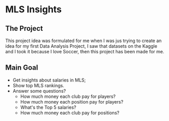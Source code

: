 # MLS Insights

## The Project
This project idea was formulated for me when I was jus trying to create an idea for my first Data Analysis Project, I saw that datasets on the Kaggle and I took it because I love Soccer, then this project has been made for me.

## Main Goal
- Get insights about salaries in MLS;
- Show top MLS rankings.
- Answer some questions?
    - How much money each club pay for players?
    - How much money each position pay for players?
    - What's the Top 5 salaries?
    - How much money each club pay for positions?